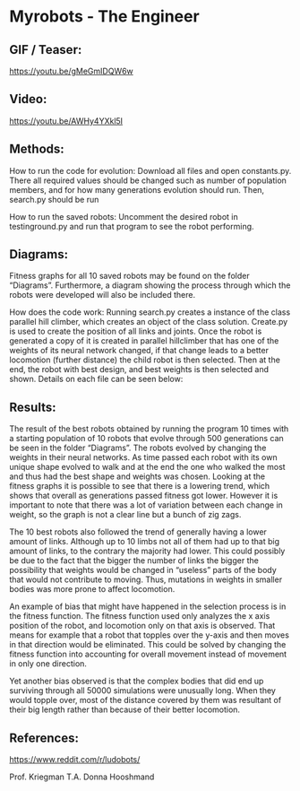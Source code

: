 # Myrobots - The Engineer

## GIF / Teaser:

https://youtu.be/gMeGmIDQW6w

## Video:

https://youtu.be/AWHy4YXkl5I

## Methods:

How to run the code for evolution:
Download all files and open constants.py. There all required values should be changed such as number of population members, and for how many generations evolution should run. Then, search.py should be run



How to run the saved robots:
Uncomment the desired robot in testinground.py and run that program to see the robot performing.



## Diagrams:
Fitness graphs for all 10 saved robots may be found on the folder “Diagrams”. Furthermore, a diagram showing the process through which the robots were developed will also be included there.


How does the code work:
Running search.py creates a instance of the class parallel hill climber, which creates an object of the class solution. Create.py is used to create the position of all links and joints. Once the robot is generated a copy of it is created in parallel hillclimber that has one of the weights of its neural network changed, if that change leads to a better locomotion (further distance) the child robot is then selected. Then at the end, the robot with best design, and best weights is then selected and shown. Details on each file can be seen below:

## Results:
The result of the best robots obtained by running the program 10 times with a starting population of 10 robots that evolve through 500 generations can be seen in the folder “Diagrams”. The robots evolved by changing the weights in their neural networks. As time passed each robot with its own unique shape evolved to walk and at the end the one who walked the most and thus had the best shape and weights was chosen. Looking at the fitness graphs it is possible to see that there is a lowering trend, which shows that overall as generations passed fitness got lower. However it is important to note that there was a lot of variation between each change in weight, so the graph is not a clear line but a bunch of zig zags.

The 10 best robots also followed the trend of generally having a lower amount of links. Although up to 10 limbs not all of them had up to that big amount of links, to the contrary the majority had lower. This could possibly be due to the fact that the bigger the number of links the bigger the possibility that weights would be changed in “useless” parts of the body that would not contribute to moving. Thus, mutations in weights in smaller bodies was more prone to affect locomotion.

An example of bias that might have happened in the selection process is in the fitness function. The fitness function used only analyzes the x axis position of the robot, and locomotion only on that axis is observed. That means for example that a robot that topples over the y-axis and then moves in that direction would be eliminated. This could be solved by changing the fitness function into accounting for overall movement instead of movement in only one direction.

Yet another bias observed is that the complex bodies that did end up surviving through all 50000 simulations were unusually long. When they would topple over, most of the distance covered by them was resultant of their big length rather than because of their better locomotion.

## References:

https://www.reddit.com/r/ludobots/

Prof. Kriegman
T.A. Donna Hooshmand

